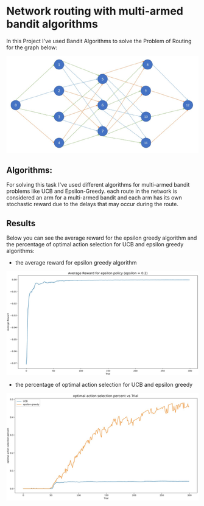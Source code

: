 # Network routing with multi-armed bandit algorithms

In this Project I've used Bandit Algorithms to solve the Problem of Routing for the graph below:  
  
![Network Graph](Network.jpg "Network Graph")

  
## Algorithms:  
For solving this task I've used different algorithms for multi-armed bandit problems like UCB and Epsilon-Greedy. each route in the network is considered an arm for a multi-armed bandit and each arm has its own stochastic reward due to the delays that may occur during the route.


## Results
Below you can see the average reward for the epsilon greedy algorithm and the percentage of optimal action selection for UCB and epsilon greedy algorithms:  

- the average reward for epsilon greedy algorithm  
  
![average reward for epsilon greedy](average_reward_epsilon.jpg "average reward for epsilon greedy")


- the percentage of optimal action selection for UCB and epsilon greedy  
  
![Optimal action selection](optimal_action.jpg "Optimal action selection")



